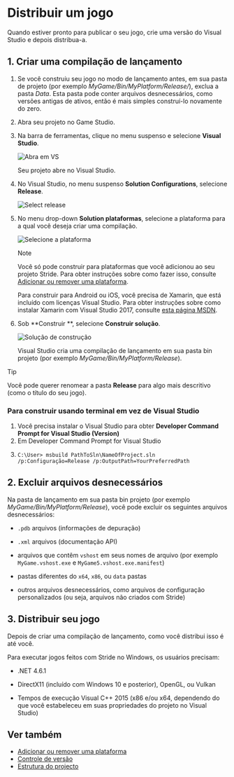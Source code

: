 # Distribuir um jogo

Quando estiver pronto para publicar o seu jogo, crie uma versão do Visual Studio e depois distribua-a.

## 1. Criar uma compilação de lançamento

1. Se você construiu seu jogo no modo de lançamento antes, em sua pasta de projeto (por exemplo *MyGame/Bin/MyPlatform/Release/*), exclua a pasta *Data*. Esta pasta pode conter arquivos desnecessários, como versões antigas de ativos, então é mais simples construí-lo novamente do zero.

2. Abra seu projeto no Game Studio.

3. Na barra de ferramentas, clique no menu suspenso e selecione **Visual Studio**.

   ![ Abra em VS](media/open-in-visual-studio.png)

   Seu projeto abre no Visual Studio.

4. No Visual Studio, no menu suspenso **Solution Configurations**, selecione **Release**.

   ![Select release](media/select-release.png)

5. No menu drop-down **Solution plataformas**, selecione a plataforma para a qual você deseja criar uma compilação.

   ![Selecione a plataforma](media/select-platform.png)

   > [!Note]
   >
   > Você só pode construir para plataformas que você adicionou ao seu projeto Stride. Para obter instruções sobre como fazer isso, consulte [Adicionar ou remover uma plataforma](../platforms/add-or-remove-a-platform.md).
   >
   > Para construir para Android ou iOS, você precisa de Xamarin, que está incluído com licenças Visual Studio. Para obter instruções sobre como instalar Xamarin com Visual Studio 2017, consulte [esta página MSDN](https://docs.microsoft.com/en-us/visualstudio/cross-platform/setup-and-install).

6. Sob **Construir **, selecione **Construir solução**.

   ![ Solução de construção](media/build-solution.png)

   Visual Studio cria uma compilação de lançamento em sua pasta bin projeto (por exemplo *MyGame/Bin/MyPlatform/Release*).

> [!Tip]
> Você pode querer renomear a pasta **Release** para algo mais descritivo (como o título do seu jogo).

### Para construir usando terminal em vez de Visual Studio

1. Você precisa instalar o Visual Studio para obter **Developer Command Prompt for Visual Studio (Version)**
2. Em Developer Command Prompt for Visual Studio
3. 
   ```console
   C:\User> msbuild PathToSln\NameOfProject.sln /p:Configuração=Release /p:OutputPath=YourPreferredPath
   ```

## 2. Excluir arquivos desnecessários

Na pasta de lançamento em sua pasta bin projeto (por exemplo *MyGame/Bin/MyPlatform/Release*), você pode excluir os seguintes arquivos desnecessários:

* `.pdb` arquivos (informações de depuração)

* `.xml` arquivos (documentação API)

* arquivos que contêm `vshost` em seus nomes de arquivo (por exemplo `MyGame.vshost.exe` e `MyGame5.vshost.exe.manifest`)

* pastas diferentes do `x64`, `x86`, ou `data` pastas

* outros arquivos desnecessários, como arquivos de configuração personalizados (ou seja, arquivos não criados com Stride)

## 3. Distribuir seu jogo

Depois de criar uma compilação de lançamento, como você distribui isso é até você.

Para executar jogos feitos com Stride no Windows, os usuários precisam:

* .NET 4.6.1

* DirectX11 (incluído com Windows 10 e posterior), OpenGL, ou Vulkan

* Tempos de execução Visual C++ 2015 (x86 e/ou x64, dependendo do que você estabeleceu em suas propriedades do projeto no Visual Studio)

## Ver também

* [Adicionar ou remover uma plataforma](../platforms/add-or-remove-a-platform.md)
* [Controle de versão](version-control.md)
* [Estrutura do projecto](project-structure.md)
